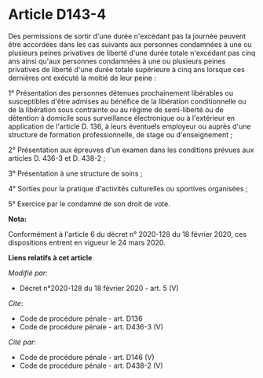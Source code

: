 # Article D143-4

Des permissions de sortir d'une durée n'excédant pas la journée peuvent être accordées dans les cas suivants aux personnes
condamnées à une ou plusieurs peines privatives de liberté d'une durée totale n'excédant pas cinq ans ainsi qu'aux personnes
condamnées à une ou plusieurs peines privatives de liberté d'une durée totale supérieure à cinq ans lorsque ces dernières ont
exécuté la moitié de leur peine :

1° Présentation des personnes détenues prochainement libérables ou susceptibles d'être admises au bénéfice de la libération
conditionnelle ou de la libération sous contrainte ou au régime de semi-liberté ou de détention à domicile sous surveillance
électronique ou à l'extérieur en application de l'article D. 136, à leurs éventuels employeur ou auprès d'une structure de
formation professionnelle, de stage ou d'enseignement ;

2° Présentation aux épreuves d'un examen dans les conditions prévues aux articles D. 436-3 et D. 438-2 ;

3° Présentation à une structure de soins ;

4° Sorties pour la pratique d'activités culturelles ou sportives organisées ;

5° Exercice par le condamné de son droit de vote.

**Nota:**

Conformément à l'article 6 du décret n° 2020-128 du 18 février 2020, ces dispositions entrent en vigueur le 24 mars 2020.

**Liens relatifs à cet article**

_Modifié par_:

  - Décret n°2020-128 du 18 février 2020 - art. 5 (V)

_Cite_:

  - Code de procédure pénale - art. D136
  - Code de procédure pénale - art. D436-3 (V)

_Cité par_:

  - Code de procédure pénale - art. D146 (V)
  - Code de procédure pénale - art. D438-2 (V)
